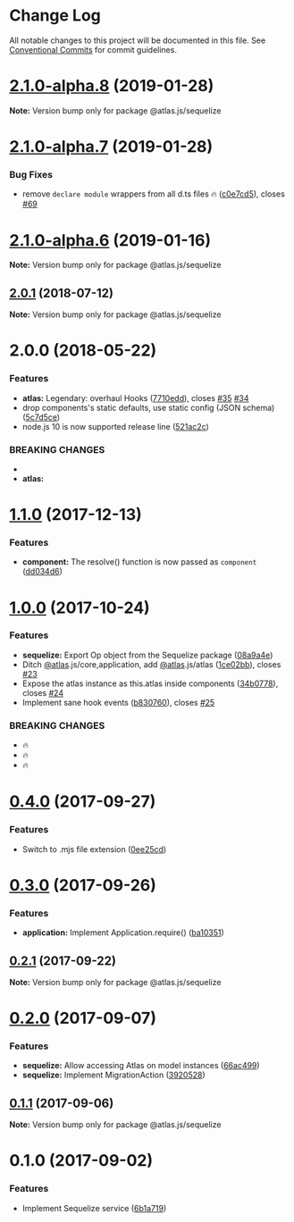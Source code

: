 # Change Log

All notable changes to this project will be documented in this file.
See [Conventional Commits](https://conventionalcommits.org) for commit guidelines.

# [2.1.0-alpha.8](https://github.com/strvcom/atlas.js/compare/@atlas.js/sequelize@2.1.0-alpha.7...@atlas.js/sequelize@2.1.0-alpha.8) (2019-01-28)

**Note:** Version bump only for package @atlas.js/sequelize





# [2.1.0-alpha.7](https://github.com/strvcom/atlas.js/compare/@atlas.js/sequelize@2.1.0-alpha.6...@atlas.js/sequelize@2.1.0-alpha.7) (2019-01-28)


### Bug Fixes

* remove `declare module` wrappers from all d.ts files 🔥 ([c0e7cd5](https://github.com/strvcom/atlas.js/commit/c0e7cd5)), closes [#69](https://github.com/strvcom/atlas.js/issues/69)





# [2.1.0-alpha.6](https://github.com/strvcom/atlas.js/compare/@atlas.js/sequelize@2.1.0-alpha.5...@atlas.js/sequelize@2.1.0-alpha.6) (2019-01-16)

**Note:** Version bump only for package @atlas.js/sequelize





<a name="2.0.1"></a>
## [2.0.1](https://github.com/strvcom/atlas.js/compare/@atlas.js/sequelize@2.0.0...@atlas.js/sequelize@2.0.1) (2018-07-12)




**Note:** Version bump only for package @atlas.js/sequelize

<a name="2.0.0"></a>
# 2.0.0 (2018-05-22)


### Features

* **atlas:** Legendary: overhaul Hooks ([7710edd](https://github.com/strvcom/atlas.js/commit/7710edd)), closes [#35](https://github.com/strvcom/atlas.js/issues/35) [#34](https://github.com/strvcom/atlas.js/issues/34)
* drop components's static defaults, use static config (JSON schema) ([5c7d5ce](https://github.com/strvcom/atlas.js/commit/5c7d5ce))
* node.js 10 is now supported release line ([521ac2c](https://github.com/strvcom/atlas.js/commit/521ac2c))


### BREAKING CHANGES

* 
* **atlas:** 




<a name="1.1.0"></a>
# [1.1.0](https://github.com/strvcom/atlas.js/compare/@atlas.js/sequelize@1.0.1...@atlas.js/sequelize@1.1.0) (2017-12-13)


### Features

* **component:** The resolve() function is now passed as `component` ([dd034d6](https://github.com/strvcom/atlas.js/commit/dd034d6))




<a name="1.0.0"></a>
# [1.0.0](https://github.com/strvcom/atlas.js/compare/@atlas.js/sequelize@0.4.0...@atlas.js/sequelize@1.0.0) (2017-10-24)


### Features

* **sequelize:** Export Op object from the Sequelize package ([08a9a4e](https://github.com/strvcom/atlas.js/commit/08a9a4e))
* Ditch [@atlas](https://github.com/atlas).js/core,application, add [@atlas](https://github.com/atlas).js/atlas ([1ce02bb](https://github.com/strvcom/atlas.js/commit/1ce02bb)), closes [#23](https://github.com/strvcom/atlas.js/issues/23)
* Expose the atlas instance as this.atlas inside components ([34b0778](https://github.com/strvcom/atlas.js/commit/34b0778)), closes [#24](https://github.com/strvcom/atlas.js/issues/24)
* Implement sane hook events ([b830760](https://github.com/strvcom/atlas.js/commit/b830760)), closes [#25](https://github.com/strvcom/atlas.js/issues/25)


### BREAKING CHANGES

* 🔥
* 🔥
* 🔥




<a name="0.4.0"></a>
# [0.4.0](https://github.com/strvcom/atlas.js/compare/@atlas.js/sequelize@0.3.0...@atlas.js/sequelize@0.4.0) (2017-09-27)


### Features

* Switch to .mjs file extension ([0ee25cd](https://github.com/strvcom/atlas.js/commit/0ee25cd))




<a name="0.3.0"></a>
# [0.3.0](https://github.com/strvcom/atlas.js/compare/@atlas.js/sequelize@0.2.1...@atlas.js/sequelize@0.3.0) (2017-09-26)


### Features

* **application:** Implement Application.require() ([ba10351](https://github.com/strvcom/atlas.js/commit/ba10351))




<a name="0.2.1"></a>
## [0.2.1](https://github.com/strvcom/atlas.js/compare/@atlas.js/sequelize@0.2.0...@atlas.js/sequelize@0.2.1) (2017-09-22)




**Note:** Version bump only for package @atlas.js/sequelize

<a name="0.2.0"></a>
# [0.2.0](https://github.com/strvcom/atlas.js/compare/@atlas.js/sequelize@0.1.1...@atlas.js/sequelize@0.2.0) (2017-09-07)


### Features

* **sequelize:** Allow accessing Atlas on model instances ([66ac499](https://github.com/strvcom/atlas.js/commit/66ac499))
* **sequelize:** Implement MigrationAction ([3920528](https://github.com/strvcom/atlas.js/commit/3920528))




<a name="0.1.1"></a>
## [0.1.1](https://github.com/strvcom/atlas.js/compare/@atlas.js/sequelize@0.1.0...@atlas.js/sequelize@0.1.1) (2017-09-06)




**Note:** Version bump only for package @atlas.js/sequelize

<a name="0.1.0"></a>
# 0.1.0 (2017-09-02)


### Features

* Implement Sequelize service ([6b1a719](https://github.com/strvcom/atlas.js/commit/6b1a719))
